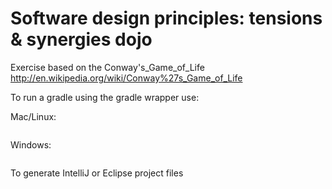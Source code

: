Software design principles: tensions &amp; synergies dojo
======================

Exercise based on the Conway's_Game_of_Life
http://en.wikipedia.org/wiki/Conway%27s_Game_of_Life

To run a gradle using the gradle wrapper use:

Mac/Linux:
```> ./gradlew test
```

Windows:
```> gradlew.bat test
```

To generate IntelliJ or Eclipse project files

```> ./gradlew idea
```

```> ./gradlew ecplise
```

